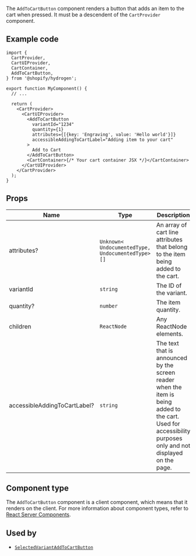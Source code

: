 <!-- This file is generated from source code in the Shopify/hydrogen repo. Edit the files in /packages/hydrogen/src/components/AddToCartButton and run 'yarn generate-docs' at the root of this repo. For more information, refer to https://github.com/Shopify/shopify-dev/blob/master/content/internal/operations/hydrogen-reference-docs.md. -->

The `AddToCartButton` component renders a button that adds an item to the cart when pressed.
It must be a descendent of the `CartProvider` component.

## Example code

```tsx
import {
  CartProvider,
  CartUIProvider,
  CartContainer,
  AddToCartButton,
} from '@shopify/hydrogen';

export function MyComponent() {
  // ...

  return (
    <CartProvider>
      <CartUIProvider>
        <AddToCartButton
          variantId="1234"
          quantity={1}
          attributes={[{key: 'Engraving', value: 'Hello world'}]}
          accessibleAddingToCartLabel="Adding item to your cart"
        >
          Add to Cart
        </AddToCartButton>
        <CartContainer>{/* Your cart container JSX */}</CartContainer>
      </CartUIProvider>
    </CartProvider>
  );
}
```

## Props

| Name                         | Type                                                                 | Description                                                                                                                                                   |
| ---------------------------- | -------------------------------------------------------------------- | ------------------------------------------------------------------------------------------------------------------------------------------------------------- |
| attributes?                  | <code>Unknown<<wbr>UndocumentedType, UndocumentedType<wbr>>[]</code> | An array of cart line attributes that belong to the item being added to the cart.                                                                             |
| variantId                    | <code>string</code>                                                  | The ID of the variant.                                                                                                                                        |
| quantity?                    | <code>number</code>                                                  | The item quantity.                                                                                                                                            |
| children                     | <code>ReactNode</code>                                               | Any ReactNode elements.                                                                                                                                       |
| accessibleAddingToCartLabel? | <code>string</code>                                                  | The text that is announced by the screen reader when the item is being added to the cart. Used for accessibility purposes only and not displayed on the page. |

## Component type

The `AddToCartButton` component is a client component, which means that it renders on the client. For more information about component types, refer to [React Server Components](/api/hydrogen/framework/react-server-components).

## Used by

- [`SelectedVariantAddToCartButton`](/api/hydrogen/components/product-variant/selectedvariantaddtocartbutton)
